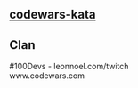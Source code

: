 <h2><u>codewars-kata</u></h2>
<h2>Clan</h2>
<p>#100Devs - leonnoel.com/twitch <br>
www.codewars.com<p>
